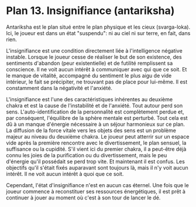 # Plan 13. Insignifiance (antariksha)

Antariksha est le plan situé entre le plan physique et les cieux (svarga-loka). Ici, le joueur est dans un état "suspendu": ni au ciel ni sur terre, en fait, dans rien.

L'insignifiance est une condition directement liée à l'intelligence négative instable. Lorsque le joueur cesse de réaliser le but de son existence, des sentiments d'abandon (peur existentielle) et de futilité remplissent sa conscience. Il ne voit aucun intérêt à communiquer avec qui que ce soit. Et le manque de vitalité, accompagné du sentiment le plus aigu de vide intérieur, le fait se précipiter, ne trouvant pas de place pour lui-même. Il est constamment dans la négativité et l'anxiété.

L'insignifiance est l'une des caractéristiques inhérentes au deuxième chakra et est la cause de l'instabilité et de l'anxiété. Tout autour perd son sens. L'auto-identification de la personnalité est complètement perdue et, par conséquent, l'équilibre de la sphère mentale est perturbé. Tout cela est dû à un manque d'énergie nécessaire à un séjour harmonieux sur ce plan. La diffusion de la force vitale vers les objets des sens est un problème majeur au niveau du deuxième chakra. Le joueur peut atterrir sur un espace vide après la première rencontre avec le divertissement, le plan sensuel, la suffisance ou la cupidité. S'il vient ici du premier chakra, il a peut-être déjà connu les joies de la purification ou du divertissement, mais le peu d'énergie qu'il possédait se perd trop vite. Et maintenant il est confus. Les objectifs qu'il s'était fixés auparavant sont toujours là, mais il n'y voit aucun intérêt. Il ne voit aucun intérêt à quoi que ce soit.

Cependant, l'état d'insignifiance n'est en aucun cas éternel. Une fois que le joueur commence à reconstituer ses ressources énergétiques, il est prêt à continuer à jouer au moment où c'est à son tour de lancer le dé.
